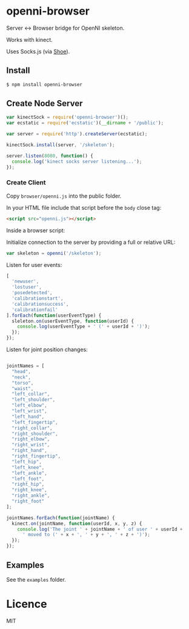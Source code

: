 # openni-browser

Server <-> Browser bridge for OpenNI skeleton.

Works with kinect.

Uses Socks.js (via [Shoe](https://github.com/substack/shoe)).

## Install

```bash
$ npm install openni-browser
```

## Create Node Server

```js
var kinectSock = require('openni-browser')();
var ecstatic = require('ecstatic')(__dirname + '/public');

var server = require('http').createServer(ecstatic);

kinectSock.install(server, '/skeleton');

server.listen(8080, function() {
  console.log('kinect socks server listening...');
});
```

### Create Client

Copy `browser/openni.js` into the public folder.

In your HTML file include that script before the `body` close tag:

```html
<script src="openni.js"></script>
```

Inside a browser script:

Initialize connection to the server by providing a full or relative URL:

```js
var skeleton = openni('/skeleton');
```

Listen for user events:

```js
[
  'newuser',
  'lostuser',
  'posedetected',
  'calibrationstart',
  'calibrationsuccess',
  'calibrationfail'
].forEach(function(userEventType) {
  sleleton.on(userEventType, function(userId) {
    console.log(userEventType + ' (' + userId + ')');
  });
});
```

Listen for joint position changes:

```js

jointNames = [
  "head",
  "neck",
  "torso",
  "waist",
  "left_collar",
  "left_shoulder",
  "left_elbow",
  "left_wrist",
  "left_hand",
  "left_fingertip",
  "right_collar",
  "right_shoulder",
  "right_elbow",
  "right_wrist",
  "right_hand",
  "right_fingertip",
  "left_hip",
  "left_knee",
  "left_ankle",
  "left_foot",
  "right_hip",
  "right_knee",
  "right_ankle",
  "right_foot"  
];

jointNames.forEach(function(jointName) {
  kinect.on(jointName, function(userId, x, y, z) {
    console.log('The joint ' + jointName + ' of user ' + userId +
      ' moved to (' + x + ', ' + y + ', ' + z + ')');
  });
});
```

## Examples

See the `examples` folder.

# Licence

MIT